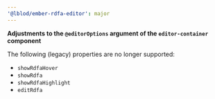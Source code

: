 ```yaml
---
'@lblod/ember-rdfa-editor': major
---
```


**Adjustments to the `@editorOptions` argument of the `editor-container` component**

The following (legacy) properties are no longer supported:
- `showRdfaHover`
- `showRdfa`
- `showRdfaHighlight`
- `editRdfa`
